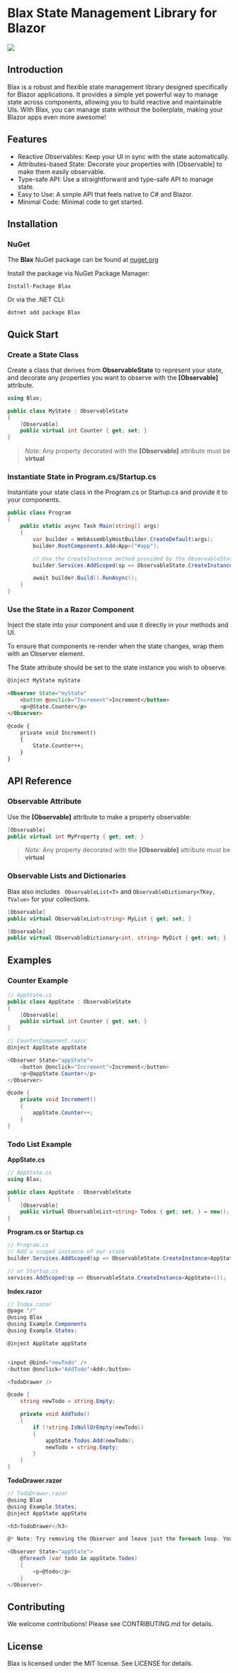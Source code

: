 # Blax State Management Library for Blazor

![](icon.png)

## Introduction

Blax is a robust and flexible state management library designed specifically for Blazor applications.
It provides a simple yet powerful way to manage state across components, allowing you to build reactive and maintainable UIs.
With Blax, you can manage state without the boilerplate, making your Blazor apps even more awesome!

## Features

- Reactive Observables: Keep your UI in sync with the state automatically.
- Attributes-based State: Decorate your properties with [Observable] to make them easily observable.
- Type-safe API: Use a straightforward and type-safe API to manage state.
- Easy to Use: A simple API that feels native to C# and Blazor.
- Minimal Code: Minimal code to get started.

## Installation

### NuGet

The **Blax** NuGet package can be found at [nuget.org](https://www.nuget.org/packages/Blax/)

Install the package via NuGet Package Manager:

```
Install-Package Blax
```

Or via the .NET CLI:

```
dotnet add package Blax
```

## Quick Start

### Create a State Class

Create a class that derives from **ObservableState** to represent your state, and decorate any properties you want to observe with the **[Observable]** attribute.

```cs
using Blax;

public class MyState : ObservableState
{
    [Observable]
    public virtual int Counter { get; set; }
}
```

> _Note:_ Any property decorated with the **[Observable]** attribute must be **virtual**

### Instantiate State in Program.cs/Startup.cs

Instantiate your state class in the Program.cs or Startup.cs and provide it to your components.

```cs
public class Program
{
    public static async Task Main(string[] args)
    {
        var builder = WebAssemblyHostBuilder.CreateDefault(args);
        builder.RootComponents.Add<App>("#app");

        // Use the CreateInstance method provided by the ObservableState class as shown below
        builder.Services.AddScoped(sp => ObservableState.CreateInstance<MyState>());

        await builder.Build().RunAsync();
    }
}
```

### Use the State in a Razor Component

Inject the state into your component and use it directly in your methods and UI.

To ensure that components re-render when the state changes, wrap them with an Observer element.

The State attribute should be set to the state instance you wish to observe.

```html
@inject MyState myState

<Observer State="myState"
    <button @onclick="Increment">Increment</button>
    <p>@State.Counter</p>
</Observer>

@code {
    private void Increment()
    {
        State.Counter++;
    }
}
```

## API Reference

### Observable Attribute

Use the **[Observable]** attribute to make a property observable:

```cs
[Observable]
public virtual int MyProperty { get; set; }
```

> _Note:_ Any property decorated with the **[Observable]** attribute must be **virtual**

### Observable Lists and Dictionaries

Blax also includes ` ObservableList<T>` and `ObservableDictionary<TKey, TValue>` for your collections.

```cs
[Observable]
public virtual ObservableList<string> MyList { get; set; }

[Observable]
public virtual ObservableDictionary<int, string> MyDict { get; set; }

```

## Examples

### Counter Example

```cs
// AppState.cs
public class AppState : ObservableState
{
    [Observable]
    public virtual int Counter { get; set; }
}

// CounterComponent.razor
@inject AppState appState

<Observer State="appState">
    <button @onclick="Increment">Increment</button>
    <p>@appState.Counter</p>
</Observer>

@code {
    private void Increment()
    {
        appState.Counter++;
    }
}

```

### Todo List Example

**AppState.cs**

```cs
// AppState.cs
using Blax;

public class AppState : ObservableState
{
    [Observable]
    public virtual ObservableList<string> Todos { get; set; } = new();
}
```

**Program.cs or Startup.cs**

```cs
// Program.cs
// Add a scoped instance of our state
builder.Services.AddScoped(sp => ObservableState.CreateInstance<AppState>());

// or Startup.cs
services.AddScoped(sp => ObservableState.CreateInstance<AppState>());
```

**Index.razor**

```cs
// Index.razor
@page "/"
@using Blax
@using Example.Components
@using Example.States;

@inject AppState appState


<input @bind="newTodo" />
<button @onclick="AddTodo">Add</button>

<TodoDrawer />

@code {
    string newTodo = string.Empty;

    private void AddTodo()
    {
        if (!string.IsNullOrEmpty(newTodo))
        {
            appState.Todos.Add(newTodo);
            newTodo = string.Empty;
        }
    }
}

```

**TodoDrawer.razor**

```cs
// TodoDrawer.razor
@using Blax
@using Example.States;
@inject AppState appState

<h3>TodoDrawer</h3>

@* Note: Try removing the Observer and leave just the foreach loop. You will notice that the newly-created todos are not displayed, because the page no longer updates automatically. *@

<Observer State="appState">
    @foreach (var todo in appState.Todos)
    {
        <p>@todo</p>
    }
</Observer>
```

## Contributing

We welcome contributions! Please see CONTRIBUTING.md for details.

## License

Blax is licensed under the MIT license. See LICENSE for details.
